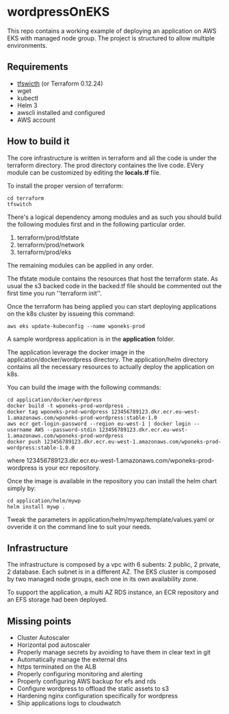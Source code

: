 # wordpressOnEKS

This repo contains a working example of deploying an application on AWS EKS with managed node group. The project is structured to allow multiple environments.

## Requirements

* [tfswicth](https://warrensbox.github.io/terraform-switcher/) (or Terraform 0.12.24)
* wget
* kubectl
* Helm 3
* awscli installed and configured
* AWS account

## How to build it

The core infrastructure is written in terraform and all the code is under the terraform directory.
The prod directory containes the live code. EVery module can be customized by editing the **locals.tf** file.

To install the proper version of terraform:

```
cd terraform
tfswitch
```

There's a logical dependency among modules and as such you should build the following modules first
and in the following particular order.

1. terraform/prod/tfstate
2. terraform/prod/network
3. terraform/prod/eks

The remaining modules can be applied in any order.

The tfstate module contains the resources that host the terraform state. As usual 
the s3 backed code in the backed.tf file should be commented out the first time you 
run ''terraform init''.

Once the terraform has being applied you can start deploying applications on the k8s cluster by issueing this command:

```
aws eks update-kubeconfig --name wponeks-prod
```

A sample wordpress application is in the **application** folder.

The application leverage the docker image in the application/docker/wordpress directory.
The application/helm directory contains all the necessary resources to actually deploy 
the application on k8s.

You can build the image with the following commands:

```
cd application/docker/wordpress
docker build -t wponeks-prod-wordpress .
docker tag wponeks-prod-wordpress 123456789123.dkr.ecr.eu-west-1.amazonaws.com/wponeks-prod-wordpress:stable-1.0
aws ecr get-login-password --region eu-west-1 | docker login --username AWS --password-stdin 123456789123.dkr.ecr.eu-west-1.amazonaws.com/wponeks-prod-wordpress
docker push 123456789123.dkr.ecr.eu-west-1.amazonaws.com/wponeks-prod-wordpress:stable-1.0.0
```

where 123456789123.dkr.ecr.eu-west-1.amazonaws.com/wponeks-prod-wordpress is your ecr repository.

Once the image is available in the repository you can install the helm chart simply by:

```
cd application/helm/mywp
helm install mywp .
```

Tweak the parameters in application/helm/mywp/template/values.yaml or ovveride it on the command line to suit your needs.

## Infrastructure

The infrastructure is composed by a vpc with 6 subents: 2 public, 2 private, 2 database.
Each subnet is in a different AZ.
The EKS cluster is composed by two managed node groups, each one in its own availability zone.

To support the application, a multi AZ RDS instance, an ECR repository and an EFS storage had been deployed.

## Missing points

* Cluster Autoscaler
* Horizontal pod autoscaler
* Properly manage secrets by avoiding to have them in clear text in git
* Automatically manage the external dns
* https terminated on the ALB
* Properly configuring monitoring and alerting
* Properly configuring AWS backup for efs and rds
* Configure wordpress to offload the static assets to s3
* Hardening nginx configuration specifically for wordpress
* Ship applications logs to cloudwatch
